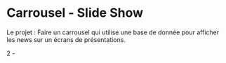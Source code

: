 # Carrousel - Slide Show 

Le projet :   Faire un carrousel qui utilise une base de donnée pour afficher les news sur un écrans de présentations.

2 - 
